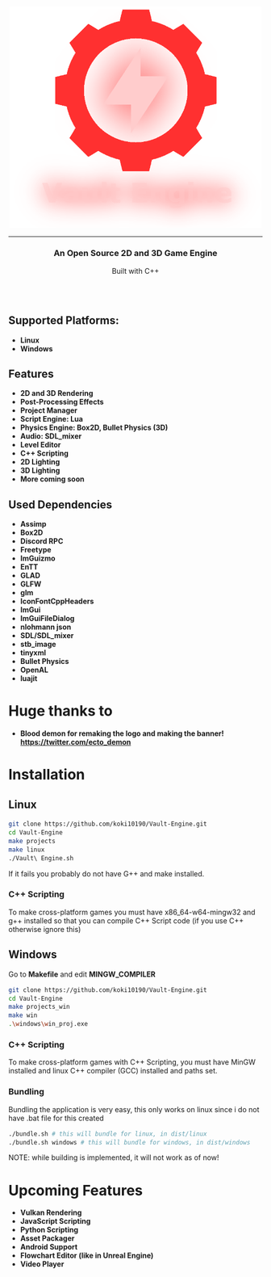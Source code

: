 <div align="center">
<img src="build/logo_github.png" width="500px">

---

<h3>An Open Source 2D and 3D Game Engine</h3>
<p align="center">Built with C++</p>
</div>

<br>
<br>

## Supported Platforms:

- **Linux**
- **Windows**

## Features

- **2D and 3D Rendering**
- **Post-Processing Effects**
- **Project Manager**
- **Script Engine: Lua**
- **Physics Engine: Box2D, Bullet Physics (3D)**
- **Audio: SDL_mixer**
- **Level Editor**
- **C++ Scripting**
- **2D Lighting**
- **3D Lighting**
- **More coming soon**

## Used Dependencies

- **Assimp**
- **Box2D**
- **Discord RPC**
- **Freetype**
- **ImGuizmo**
- **EnTT**
- **GLAD**
- **GLFW**
- **glm**
- **IconFontCppHeaders**
- **ImGui**
- **ImGuiFileDialog**
- **nlohmann json**
- **SDL/SDL_mixer**
- **stb_image**
- **tinyxml**
- **Bullet Physics**
- **OpenAL**
- **luajit**

# Huge thanks to

- **Blood demon for remaking the logo and making the banner! https://twitter.com/ecto_demon**

# Installation

## **Linux**

```bash
git clone https://github.com/koki10190/Vault-Engine.git
cd Vault-Engine
make projects
make linux
./Vault\ Engine.sh
```

If it fails you probably do not have G++ and make installed.

### C++ Scripting

To make cross-platform games you must have x86_64-w64-mingw32 and g++ installed so that you can compile C++ Script code (if you use C++ otherwise ignore this)

## **Windows**

Go to **Makefile** and edit **MINGW_COMPILER**

```bash
git clone https://github.com/koki10190/Vault-Engine.git
cd Vault-Engine
make projects_win
make win
.\windows\win_proj.exe
```

### C++ Scripting

To make cross-platform games with C++ Scripting, you must have MinGW installed and linux C++ compiler (GCC) installed and paths set.

### **Bundling**

Bundling the application is very easy, this only works on linux since i do not have .bat file for this created

```bash
./bundle.sh # this will bundle for linux, in dist/linux
./bundle.sh windows # this will bundle for windows, in dist/windows
```

NOTE: while building is implemented, it will not work as of now!

# Upcoming Features

- **Vulkan Rendering**
- **JavaScript Scripting**
- **Python Scripting**
- **Asset Packager**
- **Android Support**
- **Flowchart Editor (like in Unreal Engine)**
- **Video Player**
